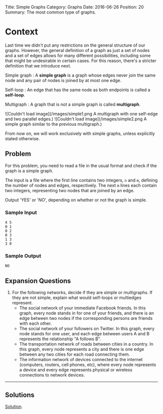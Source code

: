 Title: Simple Graphs
Category: Graphs
Date: 2016-06-26
Position: 20
Summary: The most common type of graphs.

# Context

Last time we didn't put any restrictions on the general structure of our
graphs. However, the general definition of a graph as just a set of nodes
and a set of edges allows for many different possibilities, including some
that might be undesirable in certain cases. For this reason, there's a
stricter definition that we introduce next.

Simple graph[](#simple-graph)
: A **simple graph** is a graph whose edges never join the same node and any
pair of nodes is joined by at most one edge.

Self-loop[](#self-loop)
: An edge that has the same node as both endpoints is called a **self-loop**.

Multigraph[](#multigraph)
: A graph that is not a simple graph is called **multigraph**.

![Couldn't load image](/images/simple1.png A multigraph with one self-edge
and two parallel edges.) ![Couldn't load image](/images/simple2.png A simple graph similar to the
 previous multigraph.)

From now on, we will work exclusively with simple graphs, unless explicitly
stated otherwise.

## Problem

For this problem, you need to read a file in the usual format and check if
the graph is a simple graph.

The input is a file where the first line contains two integers, `n` and
`m`, defining the number of nodes and edges, respectively. The next `m`
lines each contain two integers, representing two nodes that are joined by
an edge.

Output 'YES' or 'NO', depending on whether or not the graph is simple.

### Sample Input

```
4 5
0 1
0 2
0 3
1 3
3 0

```

### Sample Output

```
NO
```

## Expansion Questions

1. For the following networks, decide if they are simple or multigraphs. If
   they are not simple, explain what would self-loops or multiedges
   represent.
    + The social network of your immediate Facebook friends. In this graph,
      every node stands in for one of your friends, and there is an edge
      between two nodes if the corresponding persons are friends with each
      other.
    + The social network of your followers on Twitter. In this graph, every
      node stands for one user, and each edge between users A and B
      represents the relationship "A follows B".
    + The transportation network of roads between cities in a country. In
      this graph, every node represents a city and there is one edge
      between any two cities for each road connecting them.
    + The information network of devices connected to the internet
      (computers, routers, cell phones, etc), where every node represents a
      device and every edge represents physical or wireless connections
      to network devices.

--------------------------------------------------------

## Solutions

[Solution](https://github.com/Leockard/erdos/blob/master/solutions/graphs/simple.py).
